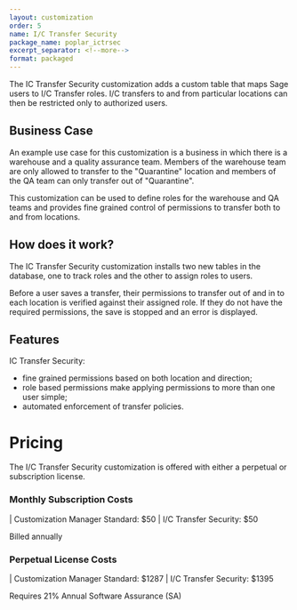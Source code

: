 ```yaml
---
layout: customization
order: 5
name: I/C Transfer Security
package_name: poplar_ictrsec
excerpt_separator: <!--more-->
format: packaged
---
```

The IC Transfer Security customization adds a custom table that maps
Sage users to I/C Transfer roles.  I/C transfers to and from particular
locations can then be restricted only to authorized users.

<!--more-->
## Business Case

An example use case for this customization is a business in which there is
a warehouse and a quality assurance team.  Members of the warehouse team
are only allowed to transfer to the "Quarantine" location and members of
the QA team can only transfer out of "Quarantine".

This customization can be used to define roles for the warehouse and QA 
teams and provides fine grained control of permissions to transfer both
to and from locations.

## How does it work?

The IC Transfer Security customization installs two new tables in the database,
one to track roles and the other to assign roles to users. 

Before a user saves a transfer, their permissions to transfer out of and in to
each location is verified against their assigned role.  If they do not have the
required permissions, the save is stopped and an error is displayed.

## Features

IC Transfer Security:

- fine grained permissions based on both location and direction;
- role based permissions make applying permissions to more than one user simple;
- automated enforcement of transfer policies.

# Pricing

The I/C Transfer Security customization is offered with either a perpetual
or subscription license.

### Monthly Subscription Costs

| Customization Manager Standard: $50
| I/C Transfer Security: $50

Billed annually

### Perpetual License Costs

| Customization Manager Standard: $1287
| I/C Transfer Security: $1395

Requires 21% Annual Software Assurance (SA)
